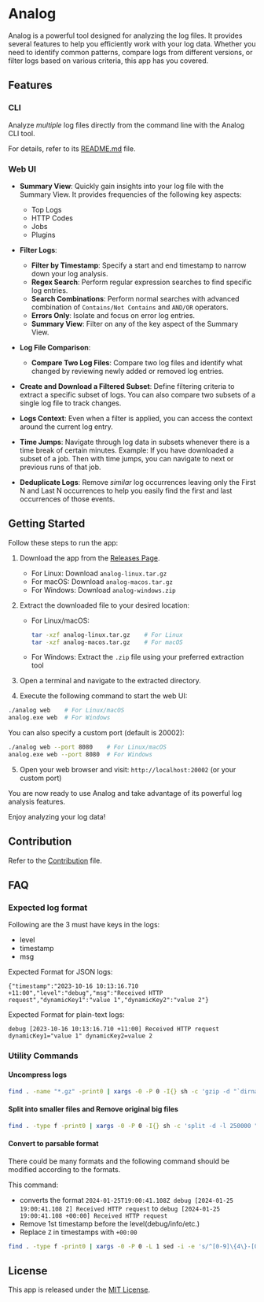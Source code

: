 # Analog

Analog is a powerful tool designed for analyzing the log files. It provides several features to help you efficiently work with your log data. Whether you need to identify common patterns, compare logs from different versions, or filter logs based on various criteria, this app has you covered.

## Features

### CLI

Analyze _multiple_ log files directly from the command line with the Analog CLI tool.

For details, refer to its [README.md](https://github.com/vish9812/analog/blob/main/cmd/README.md) file.

### Web UI

- **Summary View**: Quickly gain insights into your log file with the Summary View. It provides frequencies of the following key aspects:

  - Top Logs
  - HTTP Codes
  - Jobs
  - Plugins

- **Filter Logs**:

  - **Filter by Timestamp**: Specify a start and end timestamp to narrow down your log analysis.
  - **Regex Search**: Perform regular expression searches to find specific log entries.
  - **Search Combinations**: Perform normal searches with advanced combination of `Contains/Not Contains` and `AND/OR` operators.
  - **Errors Only**: Isolate and focus on error log entries.
  - **Summary View**: Filter on any of the key aspect of the Summary View.

- **Log File Comparison**:

  - **Compare Two Log Files**: Compare two log files and identify what changed by reviewing newly added or removed log entries.

- **Create and Download a Filtered Subset**: Define filtering criteria to extract a specific subset of logs. You can also compare two subsets of a single log file to track changes.

- **Logs Context**: Even when a filter is applied, you can access the context around the current log entry.

- **Time Jumps**: Navigate through log data in subsets whenever there is a time break of certain minutes. Example: If you have downloaded a subset of a job. Then with time jumps, you can navigate to next or previous runs of that job.

- **Deduplicate Logs**: Remove _similar_ log occurrences leaving only the First N and Last N occurrences to help you easily find the first and last occurrences of those events.

## Getting Started

Follow these steps to run the app:

1. Download the app from the [Releases Page](https://github.com/vish9812/analog/releases).

   - For Linux: Download `analog-linux.tar.gz`
   - For macOS: Download `analog-macos.tar.gz`
   - For Windows: Download `analog-windows.zip`

2. Extract the downloaded file to your desired location:

   - For Linux/macOS:
     ```bash
     tar -xzf analog-linux.tar.gz    # For Linux
     tar -xzf analog-macos.tar.gz    # For macOS
     ```
   - For Windows: Extract the `.zip` file using your preferred extraction tool

3. Open a terminal and navigate to the extracted directory.

4. Execute the following command to start the web UI:

```bash
./analog web    # For Linux/macOS
analog.exe web  # For Windows
```

You can also specify a custom port (default is 20002):

```bash
./analog web --port 8080    # For Linux/macOS
analog.exe web --port 8080  # For Windows
```

5. Open your web browser and visit: `http://localhost:20002` (or your custom port)

You are now ready to use Analog and take advantage of its powerful log analysis features.

Enjoy analyzing your log data!

## Contribution

Refer to the [Contribution](https://github.com/vish9812/analog/blob/main/Contribution.md) file.

## FAQ

### Expected log format

Following are the 3 must have keys in the logs:

- level
- timestamp
- msg

Expected Format for JSON logs:

```
{"timestamp":"2023-10-16 10:13:16.710 +11:00","level":"debug","msg":"Received HTTP request","dynamicKey1":"value 1","dynamicKey2":"value 2"}
```

Expected Format for plain-text logs:

```
debug [2023-10-16 10:13:16.710 +11:00] Received HTTP request dynamicKey1="value 1" dynamicKey2=value 2
```

### Utility Commands

#### Uncompress logs

```bash
find . -name "*.gz" -print0 | xargs -0 -P 0 -I{} sh -c 'gzip -d "`dirname \"{}\"`" "{}"' ';'
```

#### Split into smaller files and Remove original big files

```bash
find . -type f -print0 | xargs -0 -P 0 -I{} sh -c 'split -d -l 250000 "{}" "{}_" && rm "{}"'
```

#### Convert to parsable format

There could be many formats and the following command should be modified according to the formats.

This command:

- converts the format `2024-01-25T19:00:41.108Z debug [2024-01-25 19:00:41.108 Z] Received HTTP request` to `debug [2024-01-25 19:00:41.108 +00:00] Received HTTP request`
- Remove 1st timestamp before the level(debug/info/etc.)
- Replace `Z` in timestamps with `+00:00`

```bash
find . -type f -print0 | xargs -0 -P 0 -L 1 sed -i -e 's/^[0-9]\{4\}-[0-9]\{2\}-[0-9]\{2\}T[0-9]\{2\}:[0-9]\{2\}:[0-9]\{2\}\.[0-9]\{3\}Z //g' -r -e 's/(\[[0-9]{4}-[0-9]{2}-[0-9]{2} [0-9]{2}:[0-9]{2}:[0-9]{2}\.[0-9]{3} )Z/\1+00:00/g'
```

## License

This app is released under the [MIT License](https://github.com/vish9812/analog/blob/main/LICENSE).
